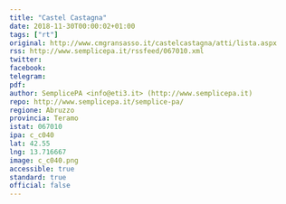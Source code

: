 ```yaml
---
title: "Castel Castagna"
date: 2018-11-30T00:00:02+01:00
tags: ["rt"]
original: http://www.cmgransasso.it/castelcastagna/atti/lista.aspx
rss: http://www.semplicepa.it/rssfeed/067010.xml
twitter: 
facebook: 
telegram: 
pdf: 
author: SemplicePA <info@eti3.it> (http://www.semplicepa.it)
repo: http://www.semplicepa.it/semplice-pa/
regione: Abruzzo
provincia: Teramo
istat: 067010
ipa: c_c040
lat: 42.55
lng: 13.716667
image: c_c040.png
accessible: true
standard: true
official: false
---
```

